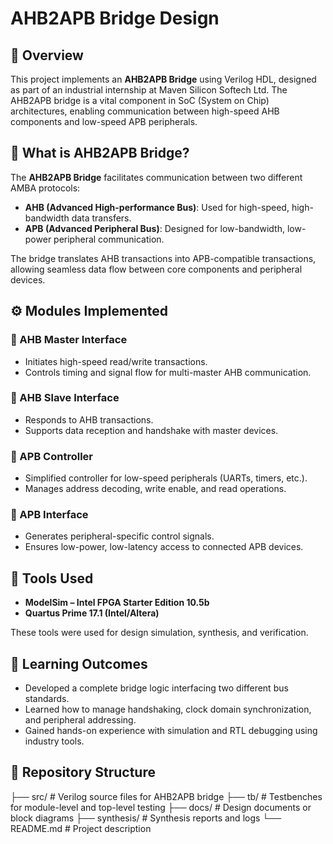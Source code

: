 # AHB2APB Bridge Design

## 🔧 Overview

This project implements an **AHB2APB Bridge** using Verilog HDL, designed as part of an industrial internship at Maven Silicon Softech Ltd. The AHB2APB bridge is a vital component in SoC (System on Chip) architectures, enabling communication between high-speed AHB components and low-speed APB peripherals.

## 📘 What is AHB2APB Bridge?

The **AHB2APB Bridge** facilitates communication between two different AMBA protocols:

- **AHB (Advanced High-performance Bus)**: Used for high-speed, high-bandwidth data transfers.
- **APB (Advanced Peripheral Bus)**: Designed for low-bandwidth, low-power peripheral communication.

The bridge translates AHB transactions into APB-compatible transactions, allowing seamless data flow between core components and peripheral devices.

## ⚙️ Modules Implemented

### 🔹 AHB Master Interface
- Initiates high-speed read/write transactions.
- Controls timing and signal flow for multi-master AHB communication.

### 🔹 AHB Slave Interface
- Responds to AHB transactions.
- Supports data reception and handshake with master devices.

### 🔹 APB Controller
- Simplified controller for low-speed peripherals (UARTs, timers, etc.).
- Manages address decoding, write enable, and read operations.

### 🔹 APB Interface
- Generates peripheral-specific control signals.
- Ensures low-power, low-latency access to connected APB devices.

## 🧪 Tools Used

- **ModelSim – Intel FPGA Starter Edition 10.5b**
- **Quartus Prime 17.1 (Intel/Altera)**

These tools were used for design simulation, synthesis, and verification.

## 🧠 Learning Outcomes

- Developed a complete bridge logic interfacing two different bus standards.
- Learned how to manage handshaking, clock domain synchronization, and peripheral addressing.
- Gained hands-on experience with simulation and RTL debugging using industry tools.

## 📁 Repository Structure
├── src/ # Verilog source files for AHB2APB bridge
├── tb/ # Testbenches for module-level and top-level testing
├── docs/ # Design documents or block diagrams
├── synthesis/ # Synthesis reports and logs
└── README.md # Project description
